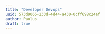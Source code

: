 ```yaml
---
title: "Developer Devops"
uuid: 573d9065-233d-4d44-a430-0cff698c24af
author: Paulus
draft: true
---
```


